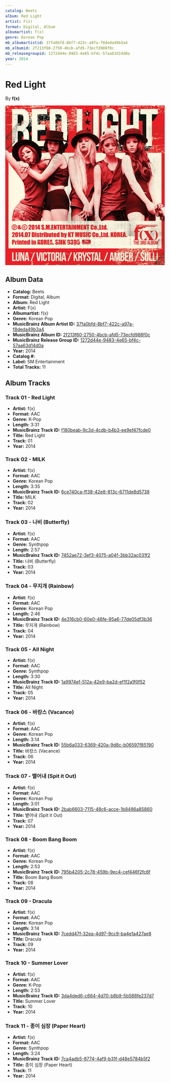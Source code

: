 ```yaml
---
catalog: Beets
album: Red Light
artist: F(x)
format: Digital, Album
albumartist: f(x)
genre: Korean Pop
mb_albumartistid: 37fa0bfd-8bf7-422c-a97a-f8deda49b3a4
mb_albumid: 2f213f60-2750-4bcb-afd5-73ecfd988f0c
mb_releasegroupid: 1272d44e-9483-4e65-bf4c-57aa63d14d0a
year: 2014
---
```


# Red Light

By **f(x)**

![](../../assets/beetscovers/Fx-Red_Light.jpg)

## Album Data

- **Catalog:** Beets
- **Format:** Digital, Album
- **Album:** Red Light
- **Artist:** F(x)
- **Albumartist:** f(x)
- **Genre:** Korean Pop
- **MusicBrainz Album Artist ID:** [37fa0bfd-8bf7-422c-a97a-f8deda49b3a4](https://musicbrainz.org/artist/37fa0bfd-8bf7-422c-a97a-f8deda49b3a4)
- **MusicBrainz Album ID:** [2f213f60-2750-4bcb-afd5-73ecfd988f0c](https://musicbrainz.org/release/2f213f60-2750-4bcb-afd5-73ecfd988f0c)
- **MusicBrainz Release Group ID:** [1272d44e-9483-4e65-bf4c-57aa63d14d0a](https://musicbrainz.org/release-group/1272d44e-9483-4e65-bf4c-57aa63d14d0a)
- **Year:** 2014
- **Catalog #:** 
- **Label:** SM Entertainment
- **Total Tracks:** 11

## Album Tracks

### Track 01 - Red Light

- **Artist:** f(x)
- **Format:** AAC
- **Genre:** K-Pop
- **Length:** 3:31
- **MusicBrainz Track ID:** [f180beab-9c3d-4cdb-b4b3-ee9ef47fcde0](https://musicbrainz.org/recording/f180beab-9c3d-4cdb-b4b3-ee9ef47fcde0)
- **Title:** Red Light
- **Track:** 01
- **Year:** 2014

### Track 02 - MILK

- **Artist:** f(x)
- **Format:** AAC
- **Genre:** Korean Pop
- **Length:** 3:35
- **MusicBrainz Track ID:** [6ce740ca-ff38-42e8-813c-6711de8d5738](https://musicbrainz.org/recording/6ce740ca-ff38-42e8-813c-6711de8d5738)
- **Title:** MILK
- **Track:** 02
- **Year:** 2014

### Track 03 - 나비 (Butterfly)

- **Artist:** f(x)
- **Format:** AAC
- **Genre:** Synthpop
- **Length:** 2:57
- **MusicBrainz Track ID:** [7452ae72-3ef3-4075-a04f-3bb32ac031f2](https://musicbrainz.org/recording/7452ae72-3ef3-4075-a04f-3bb32ac031f2)
- **Title:** 나비 (Butterfly)
- **Track:** 03
- **Year:** 2014

### Track 04 - 무지개 (Rainbow)

- **Artist:** f(x)
- **Format:** AAC
- **Genre:** Korean Pop
- **Length:** 2:46
- **MusicBrainz Track ID:** [4e316cb0-60e0-46fe-95a6-77de05df3b36](https://musicbrainz.org/recording/4e316cb0-60e0-46fe-95a6-77de05df3b36)
- **Title:** 무지개 (Rainbow)
- **Track:** 04
- **Year:** 2014

### Track 05 - All Night

- **Artist:** f(x)
- **Format:** AAC
- **Genre:** Synthpop
- **Length:** 3:30
- **MusicBrainz Track ID:** [1a9974ef-512a-42e9-ba2d-ef1f2a1f0f52](https://musicbrainz.org/recording/1a9974ef-512a-42e9-ba2d-ef1f2a1f0f52)
- **Title:** All Night
- **Track:** 05
- **Year:** 2014

### Track 06 - 바캉스 (Vacance)

- **Artist:** f(x)
- **Format:** AAC
- **Genre:** Korean Pop
- **Length:** 3:14
- **MusicBrainz Track ID:** [55b6a033-6369-420a-9d8c-b06597f85190](https://musicbrainz.org/recording/55b6a033-6369-420a-9d8c-b06597f85190)
- **Title:** 바캉스 (Vacance)
- **Track:** 06
- **Year:** 2014

### Track 07 - 뱉어내 (Spit it Out)

- **Artist:** f(x)
- **Format:** AAC
- **Genre:** Korean Pop
- **Length:** 3:01
- **MusicBrainz Track ID:** [2bab6603-7115-48c6-acce-1b8486a85860](https://musicbrainz.org/recording/2bab6603-7115-48c6-acce-1b8486a85860)
- **Title:** 뱉어내 (Spit it Out)
- **Track:** 07
- **Year:** 2014

### Track 08 - Boom Bang Boom

- **Artist:** f(x)
- **Format:** AAC
- **Genre:** Korean Pop
- **Length:** 2:53
- **MusicBrainz Track ID:** [795b4205-2c78-459b-9ec4-cef446f2fc6f](https://musicbrainz.org/recording/795b4205-2c78-459b-9ec4-cef446f2fc6f)
- **Title:** Boom Bang Boom
- **Track:** 08
- **Year:** 2014

### Track 09 - Dracula

- **Artist:** f(x)
- **Format:** AAC
- **Genre:** Korean Pop
- **Length:** 3:14
- **MusicBrainz Track ID:** [7cedd47f-32ea-4d97-9cc9-ba4e1a427ae8](https://musicbrainz.org/recording/7cedd47f-32ea-4d97-9cc9-ba4e1a427ae8)
- **Title:** Dracula
- **Track:** 09
- **Year:** 2014

### Track 10 - Summer Lover

- **Artist:** f(x)
- **Format:** AAC
- **Genre:** K-Pop
- **Length:** 2:53
- **MusicBrainz Track ID:** [3da4ded6-c664-4d70-b8b9-5b588fe237d7](https://musicbrainz.org/recording/3da4ded6-c664-4d70-b8b9-5b588fe237d7)
- **Title:** Summer Lover
- **Track:** 10
- **Year:** 2014

### Track 11 - 종이 심장 (Paper Heart)

- **Artist:** f(x)
- **Format:** AAC
- **Genre:** Synthpop
- **Length:** 3:24
- **MusicBrainz Track ID:** [7ca4adb5-8774-4af9-b31f-d48e5784b5f2](https://musicbrainz.org/recording/7ca4adb5-8774-4af9-b31f-d48e5784b5f2)
- **Title:** 종이 심장 (Paper Heart)
- **Track:** 11
- **Year:** 2014

